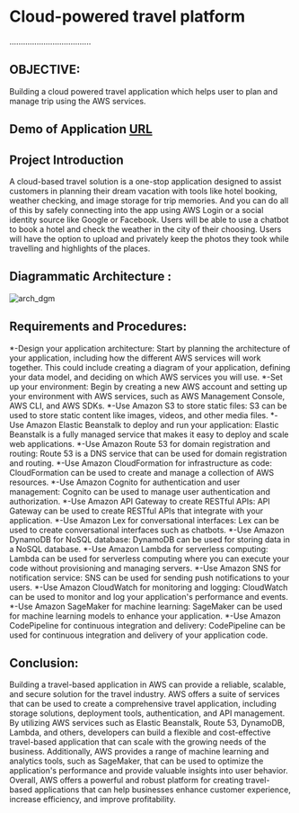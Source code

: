 # Cloud-powered travel platform
....................................

## OBJECTIVE:
Building a cloud powered travel application which helps user to plan and manage trip using the AWS services.

## Demo of Application [URL](https://travelocloud.com/)

## Project Introduction

A cloud-based travel solution is a one-stop application designed to assist customers in planning their dream vacation with tools like hotel booking, weather checking, and image storage for trip memories. And you can do all of this by safely connecting into the app using AWS Login or a social identity source like Google or Facebook. Users will be able to use a chatbot to book a hotel and check the weather in the city of their choosing. Users will have the option to upload and privately keep the photos they took while travelling and highlights of the places.


## Diagrammatic Architecture :

![arch_dgm](https://user-images.githubusercontent.com/27188674/143171709-b5908d34-5807-4cd7-ae68-62a6c4a51728.jpg)


## Requirements and Procedures:

*-Design your application architecture: Start by planning the architecture of your application, including how the different AWS services will work together. This could include creating a diagram of your application, defining your data model, and deciding on which AWS services you will use.
*-Set up your environment: Begin by creating a new AWS account and setting up your environment with AWS services, such as AWS Management Console, AWS CLI, and AWS SDKs.
*-Use Amazon S3 to store static files: S3 can be used to store static content like images, videos, and other media files.
*-Use Amazon Elastic Beanstalk to deploy and run your application: Elastic Beanstalk is a fully managed service that makes it easy to deploy and scale web applications.
*-Use Amazon Route 53 for domain registration and routing: Route 53 is a DNS service that can be used for domain registration and routing.
*-Use Amazon CloudFormation for infrastructure as code: CloudFormation can be used to create and manage a collection of AWS resources.
*-Use Amazon Cognito for authentication and user management: Cognito can be used to manage user authentication and authorization.
*-Use Amazon API Gateway to create RESTful APIs: API Gateway can be used to create RESTful APIs that integrate with your application.
*-Use Amazon Lex for conversational interfaces: Lex can be used to create conversational interfaces such as chatbots.
*-Use Amazon DynamoDB for NoSQL database: DynamoDB can be used for storing data in a NoSQL database.
*-Use Amazon Lambda for serverless computing: Lambda can be used for serverless computing where you can execute your code without provisioning and managing servers.
*-Use Amazon SNS for notification service: SNS can be used for sending push notifications to your users.
*-Use Amazon CloudWatch for monitoring and logging: CloudWatch can be used to monitor and log your application's performance and events.
*-Use Amazon SageMaker for machine learning: SageMaker can be used for machine learning models to enhance your application.
*-Use Amazon CodePipeline for continuous integration and delivery: CodePipeline can be used for continuous integration and delivery of your application code.

## Conclusion:
Building a travel-based application in AWS can provide a reliable, scalable, and secure solution for the travel industry. AWS offers a suite of services that can be used to create a comprehensive travel application, including storage solutions, deployment tools, authentication, and API management.
By utilizing AWS services such as Elastic Beanstalk, Route 53, DynamoDB, Lambda, and others, developers can build a flexible and cost-effective travel-based application that can scale with the growing needs of the business. Additionally, AWS provides a range of machine learning and analytics tools, such as SageMaker, that can be used to optimize the application's performance and provide valuable insights into user behavior.
Overall, AWS offers a powerful and robust platform for creating travel-based applications that can help businesses enhance customer experience, increase efficiency, and improve profitability.





